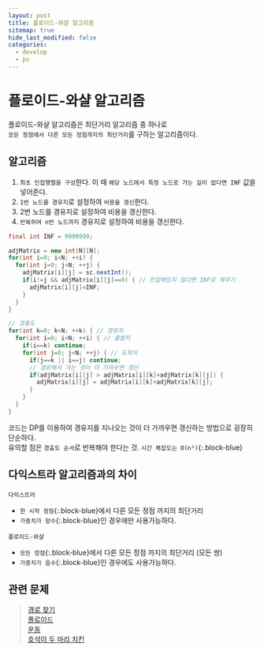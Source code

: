 ```yaml
---
layout: post
title: 플로이드-와샬 알고리즘
sitemap: true
hide_last_modified: false
categories:
  - develop
  - ps
---
```

# 플로이드-와샬 알고리즘

플로이드-와샬 알고리즘은 최단거리 알고리즘 중 하나로  
`모든 정점에서 다른 모든 정점까지의 최단거리`를 구하는 알고리즘이다.

## 알고리즘
1. `최초 인접행렬을 구성`한다. 이 때 `해당 노드에서 특정 노드로 가는 길이 없다면 INF` 값을 넣어준다.
2. `1번 노드를 경유지`로 설정하여 `비용을 갱신`한다.
3. 2번 노드를 경유지로 설정하여 비용을 갱신한다.
4. `반복하여 n번 노드까지` 경유지로 설정하여 비용을 갱신한다.

```java
final int INF = 9999999;

adjMatrix = new int[N][N];
for(int i=0; i<N; ++i) {
  for(int j=0; j<N; ++j) {
    adjMatrix[i][j] = sc.nextInt();
    if(i!=j && adjMatrix[i][j]==0) { // 인접해있지 않다면 INF로 채우기
      adjMatrix[i][j]=INF;
    }
  }
}

// 경출도
for(int k=0; k<N; ++k) { // 경유지
  for(int i=0; i<N; ++i) { // 출발지
    if(i==k) continue;
    for(int j=0; j<N; ++j) { // 도착지
      if(j==k || i==j) continue;
      // 경유해서 가는 것이 더 가까우면 갱신
      if(adjMatrix[i][j] > adjMatrix[i][k]+adjMatrix[k][j]) {
        adjMatrix[i][j] = adjMatrix[i][k]+adjMatrix[k][j];
      }
    }
  }
}
```
코드는 DP를 이용하여 경유지를 지나오는 것이 더 가까우면 갱신하는 방법으로 굉장히 단순하다.  
유의할 점은 `경출도 순서`로 반복해야 한다는 것. `시간 복잡도는 O(n³)`{:.block-blue}

## 다익스트라 알고리즘과의 차이
`다익스트라`
- `한 시작 정점`{:.block-blue}에서 다른 모든 정점 까지의 최단거리
- `가중치가 양수`{:.block-blue}인 경우에만 사용가능하다.

`플로이드-와샬`
- `모든 정점`{:.block-blue}에서 다른 모든 정점 까지의 최단거리 (모든 쌍)
- `가중치가 음수`{:.block-blue}인 경우에도 사용가능하다.


## 관련 문제
> [경로 찾기](https://www.acmicpc.net/problem/11403)  
[플로이드](https://www.acmicpc.net/problem/11404)  
[운동](https://www.acmicpc.net/problem/1956)  
[호석이 두 마리 치킨](https://www.acmicpc.net/problem/21278)
